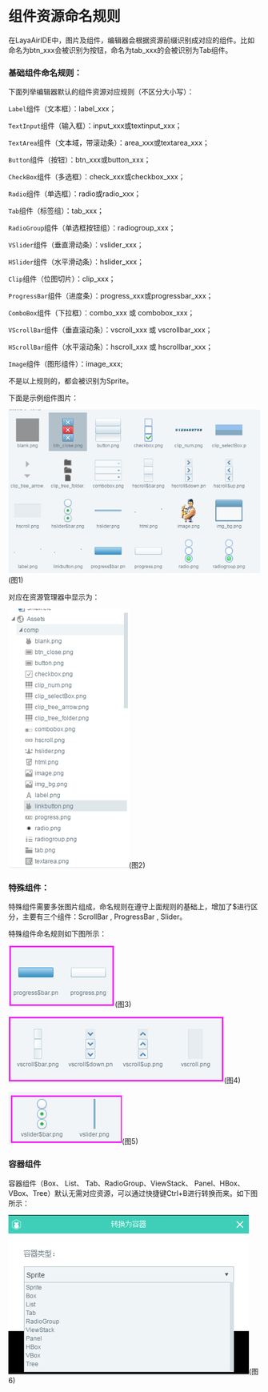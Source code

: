 # 组件资源命名规则

在LayaAirIDE中，图片及组件，编辑器会根据资源前缀识别成对应的组件。比如命名为btn_xxx会被识别为按钮，命名为tab_xxx的会被识别为Tab组件。

### 基础组件命名规则：

下面列举编辑器默认的组件资源对应规则（不区分大小写）：

`Label`组件（文本框）：label_xxx；

`TextInput`组件（输入框）：input_xxx或textinput_xxx；

`TextArea`组件（文本域，带滚动条）：area_xxx或textarea_xxx；

`Button`组件（按钮）：btn_xxx或button_xxx；

`CheckBox`组件（多选框）：check_xxx或checkbox_xxx；

`Radio`组件（单选框）：radio或radio_xxx；

`Tab`组件（标签组）：tab_xxx；

`RadioGroup`组件（单选框按钮组）：radiogroup_xxx；

`VSlider`组件（垂直滑动条）：vslider_xxx；

`HSlider`组件（水平滑动条）：hslider_xxx；

`Clip`组件（位图切片）：clip_xxx；

`ProgressBar`组件（进度条）：progress_xxx或progressbar_xxx；

`ComboBox`组件（下拉框）：combo_xxx 或 combobox_xxx；

`VScrollBar`组件（垂直滚动条）：vscroll_xxx 或 vscrollbar_xxx；

`HScrollBar`组件（水平滚动条）：hscroll_xxx 或 hscrollbar_xxx；

`Image`组件（图形组件）：image_xxx;

不是以上规则的，都会被识别为Sprite。

下面是示例组件图片：

![1](img\1.png)(图1)

对应在资源管理器中显示为：

![2](img\2.png)(图2)



### 特殊组件：

特殊组件需要多张图片组成，命名规则在遵守上面规则的基础上，增加了$进行区分，主要有三个组件：ScrollBar , ProgressBar , Slider。

特殊组件命名规则如下图所示：

![3](img\3.png)(图3)

![4](img\4.png)(图4)

![5](img\5.png)(图5)



### 容器组件

容器组件（Box、 List、 Tab、RadioGroup、ViewStack、 Panel、HBox、VBox、Tree）默认无需对应资源，可以通过快捷键Ctrl+B进行转换而来。如下图所示：

![6](img\6.png)(图6)

